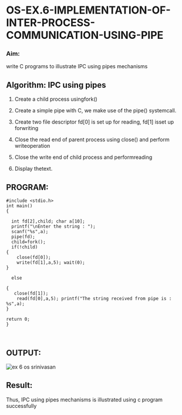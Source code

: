 # OS-EX.6-IMPLEMENTATION-OF-INTER-PROCESS-COMMUNICATION-USING-PIPE

### Aim: 

write C programs to illustrate IPC using pipes mechanisms

## Algorithm:  IPC using pipes

1. Create a child process usingfork()

2. Create a simple pipe with C, we make use of the pipe() systemcall.

3. Create two file descriptor fd[0] is set up for reading, fd[1] isset up forwriting

4. Close the read end of parent process using close() and perform writeoperation


5. Close the write end of child process and performreading

6. Display thetext.

##  PROGRAM:
```
#include <stdio.h>
int main()
{

  int fd[2],child; char a[10];
  printf("\nEnter the string : ");
  scanf("%s",a);
  pipe(fd);
  child=fork();
  if(!child)
{
    close(fd[0]);
    write(fd[1],a,5); wait(0);
}

  else

{
   close(fd[1]);
    read(fd[0],a,5); printf("The string received from pipe is : %s",a);
}

return 0;
}



```
##  OUTPUT:

![ex 6 os srinivasan](https://github.com/srinivasanvaiyali/OS-EX.6-IMPLEMENTATION-OF-INTER-PROCESS-COMMUNICATION-USING-PIPE/assets/145117665/09642613-ade8-43ae-ae69-5fe16a19dd8d)




##  Result: 

Thus, IPC using pipes mechanisms is illustrated using c program successfully
